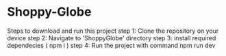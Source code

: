 # Shoppy-Globe

Steps to download and run this project 
step 1: Clone the repository on your device 
step 2: Navigate to 'ShoppyGlobe' directory 
step 3: install required dependecies ( npm i ) 
step 4: Run the project with command npm run dev
